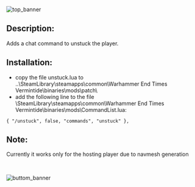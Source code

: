 ![top_banner](../../../../assets/banner-top.png)

## Description:
Adds a chat command to unstuck the player.

## Installation:
- copy the file unstuck.lua to ..\SteamLibrary\steamapps\common\Warhammer End Times Vermintide\binaries\mods\patch\
- add the following line to the file \SteamLibrary\steamapps\common\Warhammer End Times Vermintide\binaries\mods\CommandList.lua: 
```
{ "/unstuck", false, "commands", "unstuck" },
```
## Note:
Currently it works only for the hosting player due to navmesh generation

<br/>

![buttom_banner](../../../../assets/banner-buttom.png)